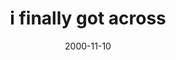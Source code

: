---
layout: base.njk
title : 'i finally got across' 
view_title : 'i finally got across' 
year : '2000' 
date : '2000-11-10' 
img_file : '/drawing/walkwater.png' 
html_file : 'finallygot' 
next_html : 'gotafish.html' 
year_order : '584' 
permalink : "title/{{html_file}}.html"
---